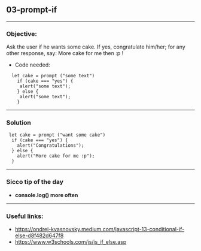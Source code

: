 ## 03-prompt-if

---
### Objective:
Ask the user if he wants some cake. If yes, congratulate him/her; for any other response, say: More cake for me then :p !
* Code needed:
````
  let cake = prompt ("some text")
    if (cake === "yes") {
     alert("some text");
    } else {
     alert("some text");
    }
  ````
---
### Solution
````
 let cake = prompt ("want some cake")
  if (cake === "yes") {
    alert("Congratulations");
  } else {
    alert("More cake for me :p");
  }
````
---
### Sicco tip of the day
* __console.log() more often__
---
### Useful links:
* https://ondrej-kvasnovsky.medium.com/javascript-13-conditional-if-else-d8f482d647f8
* https://www.w3schools.com/js/js_if_else.asp
